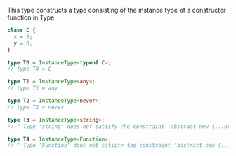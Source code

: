 This type constructs a type consisting of the instance type of a constructor function in Type.

```ts
class C {
  x = 0;
  y = 0;
}

type T0 = InstanceType<typeof C>;
// type T0 = C

type T1 = InstanceType<any>;
// type T1 = any

type T2 = InstanceType<never>;
// type T2 = never

type T3 = InstanceType<string>;
// ^ Type 'string' does not satisfy the constraint 'abstract new (...args: any) => any'.

type T4 = InstanceType<Function>;
// ^ Type 'Function' does not satisfy the constraint 'abstract new (...args: any) => any'.
```